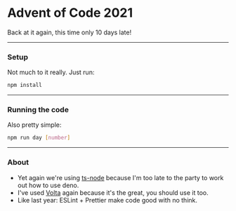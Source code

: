 # Advent of Code 2021
Back at it again, this time only 10 days late!

---

### **Setup**
Not much to it really. Just run:
```sh
npm install
```

---

### **Running the code**
Also pretty simple:
```sh
npm run day [number]
```

---

### **About**
* Yet again we're using [ts-node](https://www.npmjs.com/package/ts-node) because I'm too late to the party to work out how to use deno.
* I've used [Volta](https://volta.sh) again because it's the great, you should use it too.
* Like last year: ESLint + Prettier make code good with no think.
